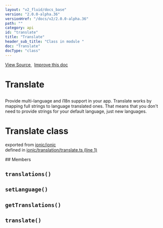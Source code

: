 ```yaml
---
layout: "v2_fluid/docs_base"
version: "2.0.0-alpha.36"
versionHref: "/docs/v2/2.0.0-alpha.36"
path: ""
category: api
id: "translate"
title: "Translate"
header_sub_title: "Class in module "
doc: "Translate"
docType: "class"
---
```



<div class="improve-docs">
  <a href='http://github.com/driftyco/ionic2/tree/master/ionic/translation/translate.ts#L0'>
    View Source
  </a>
  &nbsp;
  <a href='http://github.com/driftyco/ionic2/edit/master/ionic/translation/translate.ts#L0'>
    Improve this doc
  </a>
</div>




<h1 class="api-title">

  Translate



</h1>





<p>Provide multi-language and i18n support in your app. Translate works by
mapping full strings to language translated ones. That means that you don&#39;t need
to provide strings for your default language, just new languages.</p>


<h1 class="class export">Translate <span class="type">class</span></h1>
<p class="module">exported from <a href='undefined'>ionic/ionic</a><br/>
defined in <a href="https://github.com/driftyco/ionic2/tree/master/ionic/translation/translate.ts#L1-L65">ionic/translation/translate.ts (line 1)</a>
</p>
## Members

<div id="translations"></div>
<h2>
  <code>translations()</code>

</h2>












<div id="setLanguage"></div>
<h2>
  <code>setLanguage()</code>

</h2>












<div id="getTranslations"></div>
<h2>
  <code>getTranslations()</code>

</h2>












<div id="translate"></div>
<h2>
  <code>translate()</code>

</h2>












